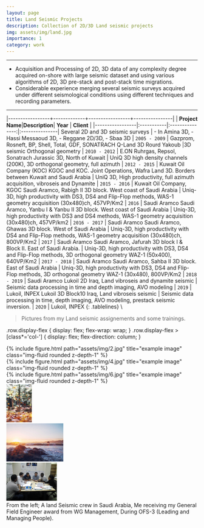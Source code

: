 ```yaml
---
layout: page
title: Land Seismic Projects
description: Collection of 2D/3D Land seismic projects
img: assets/img/land.jpg
importance: 1
category: work
---
```

<style>
.tablelines table, .tablelines td, .tablelines th {
        border: 1px solid black; padding: 2px; width: 25%;
        }
.cell-highlight {
  background-color: gold;
  font-weight: bold;
}

tbody tr:nth-child(odd) {
  background-color: #fff;
}

tbody tr:nth-child(even) {
  background-color: #eee;
}
</style>
---
* Acquisition and Processing of 2D, 3D data of any complexity degree acquired on-shore with large seismic dataset and using various algorithms of 2D, 3D pre-stack and post-stack time migrations.
* Considerable experience merging several seismic surveys acquired under different seismological conditions using different techniques and recording parameters.

----

|-----------------+-------------+-----------------+----------------|
| **Project Name**|**Description**| **Year**  | **Client**  |
|-----------------|:-----------|:---------------:|:---------------|
Several 2D and 3D seismic surveys | - In Amina 3D, -Hassi Messaoud 3D, - Reggane 2D/3D, - Sbaa 3D | `2005 - 2009` | Gazprom, Rosneft, BP, Shell, Total, GDF, SONATRACH
Q-Land 3D Rourd Yakoub |3D seismic Orthogonal geometry | `2010 - 2012` | E.ON Ruhrgas, Repsol, Sonatrach
Jurassic 3D, North of Kuwait | UniQ 3D high density channels (200K), 3D orthogonal geometry, full azimuth | `2012 - 2015` | Kuwait Oil Company (KOC)
KGOC and KOC. Joint Operations, Wafra Land 3D. Borders between Kuwait and Saudi Arabia | UniQ 3D, High productivity, full azimuth acquisition, vibroseis and Dynamite | `2015 - 2016` | Kuwait Oil Company, KGOC
Saudi Aramco, Rabigh II 3D block. West coast of Saudi Arabia | Uniq-3D, high productivity with DS3, DS4 and Flip-Flop methods, WAS-1 geometry acquisition (30x480)ch,  457VP/Km2 | `2016` | Saudi Aramco
Saudi Aramco, Yanbu I & Yanbu II 3D block. West coast of Saudi Arabia | Uniq-3D, high productivity with DS3 and DS4 methods, WAS-1 geometry acquisition (30x480)ch,  457VP/km2 | `2016 - 2017` | Saudi Aramco
Saudi Aramco, Ghawas 3D block. West of Saudi Arabia | Uniq-3D, high productivity with DS4 and Flip-Flop methods, WAS-1 geometry acquisition (30x480)ch, 800VP/Km2 | `2017` | Saudi Aramco
Saudi Aramco, Jafurah 3D block I & Block II. East of Saudi Arabia. | Uniq-3D, high productivity with DS3, DS4 and Flip-Flop methods, 3D orthogonal geometry WAZ-1 (50x400), 640VP/Km2 | `2017 - 2018` | Saudi Aramco
Saudi Aramco, Sahba II 3D block. East of Saudi Arabia | Uniq-3D, high productivity with DS3, DS4 and Flip-Flop methods, 3D orthogonal geometry WAZ-1 (30x480), 800VP/Km2 | `2018 - 2019` | Saudi Aramco
Lukoil 2D Iraq, Land vibroseis and dynamite seismic | Seismic data processing in time and depth imaging, AVO modeling  | `2019` | Lukoil, INPEX
Lukoil 3D Block10 Iraq, Land vibroseis seismic | Seismic data processing in time, depth imaging, AVO modeling, prestack seismic inversion. | `2020` | Lukoil, INPEX
{: .tablelines}
\



> Pictures from my Land seismic assignements and some trainings.

.row.display-flex {
  display: flex;
  flex-wrap: wrap;
}
.row.display-flex > [class*='col-'] {
  display: flex;
  flex-direction: column;
}

<div class="row">
    <div class="col-sm mt-3 mt-md-0">
        {% include figure.html path="assets/img/2.jpg" title="example image" class="img-fluid rounded z-depth-1" %}
    </div>
    <div class="col-sm mt-3 mt-md-0">
        {% include figure.html path="assets/img/4.jpg" title="example image" class="img-fluid rounded z-depth-1" %}
    </div>
    <div class="col-sm mt-3 mt-md-0">
        {% include figure.html path="assets/img/6.jpg" title="example image" class="img-fluid rounded z-depth-1" %}
    </div>
</div>


<div class="container">
    <div class="row display-flex">
        <div class="col-md-4">
            <div class="box">
                <img src="assets/img/2.jpg"  height="100" class="center-block">
            </div>
        </div>
        <div class="col-md-4">
            <div class="box">
                <img src="assets/img/4.jpg"  height="100" class="center-block">
            </div>
        </div>
        <div class="col-md-4">
            <div class="box">
                <img src="assets/img/6.jpg"  height="100" class="center-block">
            </div>
        </div>
    </div>
</div>

<div class="caption">
    From the left; A land Seismic crew in Saudi Arabia, Me receiving my General Field Engineer award from WG Management, During OFS-3 (Leading and Managing People).
</div>
